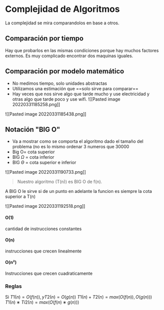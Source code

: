 # Complejidad de Algoritmos
La complejidad se mira comparandolos en base a otros.

## Comparación por tiempo
Hay que probarlos en las mismas condiciones porque hay muchos factores externos. Es muy complicado encontrar dos maquinas iguales.

## Comparación por modelo matemático
- No medimos tiempo, solo unidades abstractas
- Utilizamos una estimación que ==solo sirve para comparar==
- Hay veces que nos sirve algo que tarde mucho y use electricidad y otras algo que tarde poco y use wifi. 
![[Pasted image 20220331185258.png]]

![[Pasted image 20220331185438.png]]

## Notación "BIG O"
- Va a mostrar como se comporta el algoritmo dado el tamaño del problema (no es lo mismo ordenar 3 numeros que 30000
- Big O= cota superior
- BIG $\Omega$ = cota inferior
- BIG $\Theta$ = cota superior e inferior

![[Pasted image 20220331190733.png]]
>Nuestro algoritmo (T(n)) es BIG O de f(n).

A BIG O le sirve si de un punto en adelante la funcion es siempre la cota superior a T(n)

![[Pasted image 20220331192518.png]]

#### O(1)
cantidad de instrucciones constantes

#### O(n)
instrucciones que crecen linealmente


#### O(n²)
Instrucciones que crecen cuadraticamente 

### Reglas 
Si $T1(n) = O(f(n)), y T2(n) = O(g(n))$
$T1(n) + T2(n) = max(O(f(n)), O(g(n)))$
$T1(n) ∗ T i2(n) = max(O(f(n) ∗ g(n)))$
